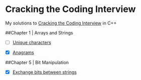 ﻿Cracking the Coding Interview
========

My solutions to [Cracking the Coding Interview](https://books.google.com.ua/books/about/Cracking_the_Coding_Interview_189_Progra.html?id=jD8iswEACAAJ&source=kp_cover&hl=en) in C++

##Chapter 1 | Arrays and Strings 
- [ ] [Unique characters](https://github.com/kerydan/CrackingTheCodingInterview/blob/master/src/C++/chapter1/T1_1_Arrays_UniqueCharacters.cpp)
- [x] [Anagrams](https://github.com/kerydan/CrackingTheCodingInterview/blob/master/src/C++/chapter1/T1_4_Arrays_Anagrams.cpp.cpp)




##Chapter 5 | Bit Manipulation
- [x] [Exchange bits between strings](https://github.com/kerydan/CrackingTheCodingInterview/blob/master/src/C++/chapter5/T5_1_Bits_ExchangeBits.cpp)





